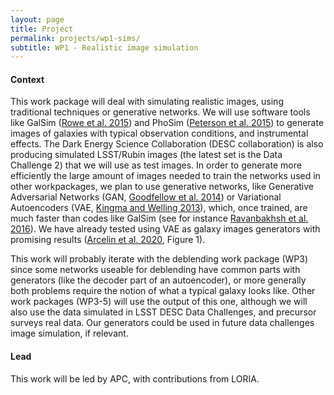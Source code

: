 ```yaml
---
layout: page
title: Project
permalink: projects/wp1-sims/
subtitle: WP1 - Realistic image simulation
---
```


#### Context

This work package will deal with simulating realistic images, using traditional techniques or generative networks. We will use software tools like GalSim ([Rowe et al. 2015][rowe15]) and PhoSim ([Peterson et al. 2015][peterson15]) to generate images of galaxies with typical observation conditions, and instrumental effects. The Dark Energy Science Collaboration (DESC collaboration) is also producing simulated LSST/Rubin images (the latest set is the Data Challenge 2) that we will use as test images. In order to generate more efficiently the large amount of images needed to train the networks used in other workpackages, we plan to use generative networks, like Generative Adversarial Networks (GAN, [Goodfellow et al. 2014][goodfellow14]) or Variational Autoencoders (VAE, [Kingma and Welling 2013][kingma13]), which, once trained, are much faster than codes like GalSim (see for instance [Ravanbakhsh et al. 2016][ravanbakhsh16]). We have already tested using VAE as galaxy images generators with promising results ([Arcelin et al. 2020][arcelin20], Figure 1). 

This work will probably iterate with the deblending work package (WP3) since some networks useable for deblending have common parts with generators (like the decoder part of an autoencoder), or more generally both problems require the notion of what a typical galaxy looks like.
Other work packages (WP3-5) will use the output of this one, although we will also use the data simulated in LSST DESC Data Challenges, and precursor surveys real data. Our generators could be used in future data challenges image simulation, if relevant.

#### Lead

This work will be led by APC, with contributions from LORIA.



[kingma13]: https://arxiv.org/abs/1312.6114
[goodfellow14]: https://arxiv.org/abs/1406.2661
[rowe15]: https://arxiv.org/abs/1407.7676
[peterson15]: https://arxiv.org/abs/1504.06570
[ravanbakhsh16]: https://arxiv.org/abs/1609.05796
[arcelin20]: https://arxiv.org/abs/2005.12039